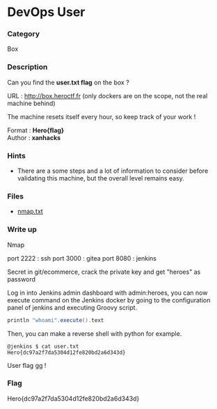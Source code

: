 # DevOps User

### Category

Box

### Description

Can you find the **user.txt flag** on the box ?

URL : http://box.heroctf.fr (only dockers are on the scope, not the real machine behind)

The machine resets itself every hour, so keep track of your work !

Format : **Hero{flag}**<br>
Author : **xanhacks**

### Hints

- There are a some steps and a lot of information to consider before validating this machine, but the overall level remains easy.

### Files

- [nmap.txt](nmap.txt)

### Write up

Nmap

port 2222 : ssh
port 3000 : gitea
port 8080 : jenkins

Secret in git/ecommerce, crack the private key and get "heroes" as password

Log in into Jenkins admin dashboard with admin:heroes, you can now execute command on the Jenkins docker by going to the configuration panel of jenkins and executing Groovy script.

```groovy
println "whoami".execute().text
```

Then, you can make a reverse shell with python for example.

```shell
@jenkins $ cat user.txt
Hero{dc97a2f7da5304d12fe820bd2a6d343d}
```

User flag gg !

### Flag

Hero{dc97a2f7da5304d12fe820bd2a6d343d}
